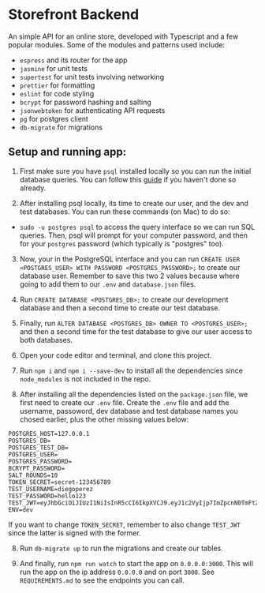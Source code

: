 # Storefront Backend 
An simple API for an online store, developed with Typescript and a few popular modules. Some of the modules and patterns used include:

- `espress` and its router for the app
- `jasmine` for unit tests
- `supertest` for unit tests involving networking
- `prettier` for formatting
- `eslint` for code styling
- `bcrypt` for password hashing and salting
- `jsonwebtoken` for authenticating API requests
- `pg` for postgres client
- `db-migrate` for migrations

## Setup and running app:

1. First make sure you have `psql` installed locally so you can run the initial database queries. You can follow this [guide](https://www.timescale.com/blog/how-to-install-psql-on-mac-ubuntu-debian-windows/) if you haven't done so already.

2. After installing psql locally, its time to create our user, and the dev and test databases. You can run these commands (on Mac) to do so:

- `sudo -u postgres psql` to access the query interface so we can run SQL queries. Then, psql will prompt for your computer password, and then for your `postgres` password (which typically is "postgres" too).

3. Now, your in the PostgreSQL interface and you can run `CREATE USER <POSTGRES_USER> WITH PASSWORD <POSTGRES_PASSWORD>;` to create our database user. Remember to save this two 2 values because where going to add them to our `.env` and `database.json` files.

4. Run `CREATE DATABASE <POSTGRES_DB>;` to create our development database and then a second time to create our test database. 

5. Finally, run `ALTER DATABASE <POSTGRES_DB> OWNER TO <POSTGRES_USER>;` and then a second time for the test database to give our user access to both databases.

5. Open your code editor and terminal, and clone this project.

6. Run `npm i` and `npm i --save-dev` to install all the dependencies since `node_modules` is not included in the repo.

7. After installing all the dependencies listed on the `package.json` file, we first need to create our `.env` file. Create the `.env` file and add the username, passoword, dev database and test database names you chosed earlier, plus the other missing values below:

```
POSTGRES_HOST=127.0.0.1
POSTGRES_DB=
POSTGRES_TEST_DB=
POSTGRES_USER=
POSTGRES_PASSWORD=
BCRYPT_PASSWORD=
SALT_ROUNDS=10
TOKEN_SECRET=secret-123456789
TEST_USERNAME=diegoperez
TEST_PASSWORD=hello123
TEST_JWT=eyJhbGciOiJIUzI1NiIsInR5cCI6IkpXVCJ9.eyJ1c2VyIjp7ImZpcnN0TmFtZSI6IkRpZWdvIiwibGFzdE5hbWUiOiJQw6lyZXoiLCJ1c2VybmFtZSI6ImRpZWdvcGVyZXoiLCJwYXNzd29yZCI6ImhlbGxvMTIzIn19.sAUhORaa_l0WH9bwgzuGObssmz_36ShGnCfEYPOlGj8
ENV=dev
```

If you want to change `TOKEN_SECRET`, remember to also change `TEST_JWT` since the latter is signed with the former.

8. Run `db-migrate up` to run the migrations and create our tables.

9. And finally, run `npm run watch` to start the app on `0.0.0.0:3000`. This will run the app on the ip address `0.0.0.0` and on port `3000`. See `REQUIREMENTS.md` to see the endpoints you can call.

